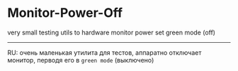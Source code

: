 # Monitor-Power-Off
very small testing utils to hardware monitor power set green mode (off)
__________________
RU:
очень маленькая утилита для тестов, аппаратно отключает монитор, перводя его в `green mode` (выключено)
